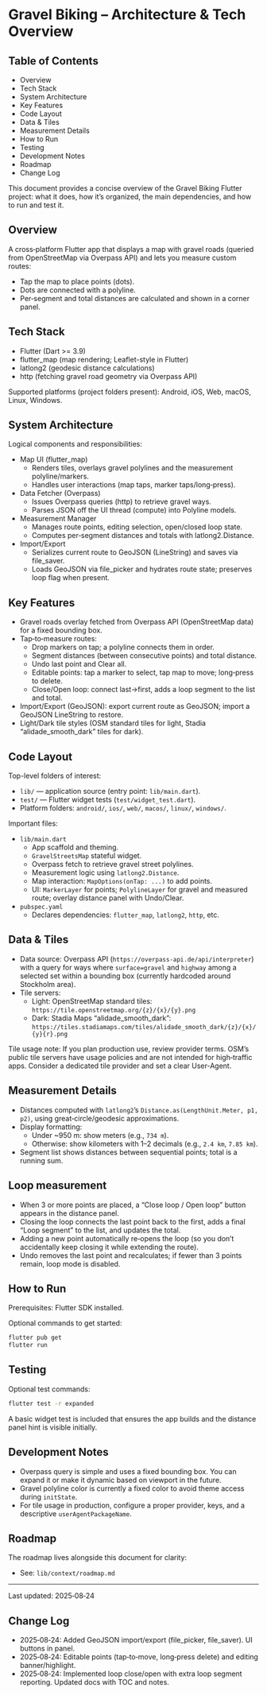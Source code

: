 # Gravel Biking – Architecture & Tech Overview

## Table of Contents

- Overview
- Tech Stack
- System Architecture
- Key Features
- Code Layout
- Data & Tiles
- Measurement Details
- How to Run
- Testing
- Development Notes
- Roadmap
- Change Log

This document provides a concise overview of the Gravel Biking Flutter project: what it does, how it’s organized, the main dependencies, and how to run and test it.

## Overview

A cross‑platform Flutter app that displays a map with gravel roads (queried from OpenStreetMap via Overpass API) and lets you measure custom routes:

- Tap the map to place points (dots).
- Dots are connected with a polyline.
- Per‑segment and total distances are calculated and shown in a corner panel.

## Tech Stack

- Flutter (Dart >= 3.9)
- flutter_map (map rendering; Leaflet-style in Flutter)
- latlong2 (geodesic distance calculations)
- http (fetching gravel road geometry via Overpass API)

Supported platforms (project folders present): Android, iOS, Web, macOS, Linux, Windows.

## System Architecture

Logical components and responsibilities:

- Map UI (flutter_map)
  - Renders tiles, overlays gravel polylines and the measurement polyline/markers.
  - Handles user interactions (map taps, marker taps/long‑press).
- Data Fetcher (Overpass)
  - Issues Overpass queries (http) to retrieve gravel ways.
  - Parses JSON off the UI thread (compute) into Polyline models.
- Measurement Manager
  - Manages route points, editing selection, open/closed loop state.
  - Computes per‑segment distances and totals with latlong2.Distance.
- Import/Export
  - Serializes current route to GeoJSON (LineString) and saves via file_saver.
  - Loads GeoJSON via file_picker and hydrates route state; preserves loop flag when present.

## Key Features

- Gravel roads overlay fetched from Overpass API (OpenStreetMap data) for a fixed bounding box.
- Tap‑to‑measure routes:
  - Drop markers on tap; a polyline connects them in order.
  - Segment distances (between consecutive points) and total distance.
  - Undo last point and Clear all.
  - Editable points: tap a marker to select, tap map to move; long‑press to delete.
  - Close/Open loop: connect last→first, adds a loop segment to the list and total.
- Import/Export (GeoJSON): export current route as GeoJSON; import a GeoJSON LineString to restore.
- Light/Dark tile styles (OSM standard tiles for light, Stadia “alidade_smooth_dark” tiles for dark).

## Code Layout

Top-level folders of interest:

- `lib/` — application source (entry point: `lib/main.dart`).
- `test/` — Flutter widget tests (`test/widget_test.dart`).
- Platform folders: `android/`, `ios/`, `web/`, `macos/`, `linux/`, `windows/`.

Important files:

- `lib/main.dart`
  - App scaffold and theming.
  - `GravelStreetsMap` stateful widget.
  - Overpass fetch to retrieve gravel street polylines.
  - Measurement logic using `latlong2.Distance`.
  - Map interaction: `MapOptions(onTap: ...)` to add points.
  - UI: `MarkerLayer` for points; `PolylineLayer` for gravel and measured route; overlay distance panel with Undo/Clear.
- `pubspec.yaml`
  - Declares dependencies: `flutter_map`, `latlong2`, `http`, etc.

## Data & Tiles

- Data source: Overpass API (`https://overpass-api.de/api/interpreter`) with a query for ways where `surface=gravel` and `highway` among a selected set within a bounding box (currently hardcoded around Stockholm area).
- Tile servers:
  - Light: OpenStreetMap standard tiles: `https://tile.openstreetmap.org/{z}/{x}/{y}.png`
  - Dark: Stadia Maps “alidade_smooth_dark”: `https://tiles.stadiamaps.com/tiles/alidade_smooth_dark/{z}/{x}/{y}{r}.png`

Tile usage note: If you plan production use, review provider terms. OSM’s public tile servers have usage policies and are not intended for high‑traffic apps. Consider a dedicated tile provider and set a clear User-Agent.

## Measurement Details

- Distances computed with `latlong2`’s `Distance.as(LengthUnit.Meter, p1, p2)`, using great‑circle/geodesic approximations.
- Display formatting:
  - Under ~950 m: show meters (e.g., `734 m`).
  - Otherwise: show kilometers with 1–2 decimals (e.g., `2.4 km`, `7.85 km`).
- Segment list shows distances between sequential points; total is a running sum.

## Loop measurement

- When 3 or more points are placed, a “Close loop / Open loop” button appears in the distance panel.
- Closing the loop connects the last point back to the first, adds a final “Loop segment” to the list, and updates the total.
- Adding a new point automatically re‑opens the loop (so you don’t accidentally keep closing it while extending the route).
- Undo removes the last point and recalculates; if fewer than 3 points remain, loop mode is disabled.

## How to Run

Prerequisites: Flutter SDK installed.

Optional commands to get started:

```bash
flutter pub get
flutter run
```

## Testing

Optional test commands:

```bash
flutter test -r expanded
```

A basic widget test is included that ensures the app builds and the distance panel hint is visible initially.

## Development Notes

- Overpass query is simple and uses a fixed bounding box. You can expand it or make it dynamic based on viewport in the future.
- Gravel polyline color is currently a fixed color to avoid theme access during `initState`.
- For tile usage in production, configure a proper provider, keys, and a descriptive `userAgentPackageName`.

## Roadmap

The roadmap lives alongside this document for clarity:

- See: `lib/context/roadmap.md`

---
Last updated: 2025‑08‑24

## Change Log

- 2025‑08‑24: Added GeoJSON import/export (file_picker, file_saver). UI buttons in panel.
- 2025‑08‑24: Editable points (tap‑to‑move, long‑press delete) and editing banner/highlight.
- 2025‑08‑24: Implemented loop close/open with extra loop segment reporting. Updated docs with TOC and notes.
